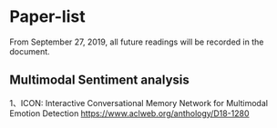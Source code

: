 # Paper-list
From September 27, 2019, all future readings will be recorded in the document.

## Multimodal Sentiment analysis
1、ICON: Interactive Conversational Memory Network for Multimodal Emotion Detection
https://www.aclweb.org/anthology/D18-1280
